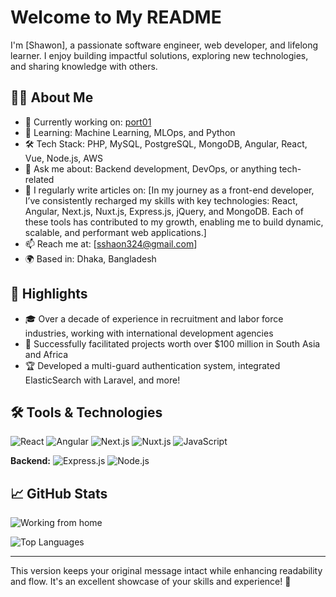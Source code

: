 # Welcome to My README

I'm [Shawon], a passionate software engineer, web developer, and lifelong learner. I enjoy building impactful solutions, exploring new technologies, and sharing knowledge with others.

## 👨‍💻 About Me

- 🔭 Currently working on: [port01](https://github.com/sha-on/port01)
- 🌱 Learning: Machine Learning, MLOps, and Python
- 🛠 Tech Stack: PHP, MySQL, PostgreSQL, MongoDB, Angular, React, Vue, Node.js, AWS
- 💬 Ask me about: Backend development, DevOps, or anything tech-related
- 📝 I regularly write articles on: [In my journey as a front-end developer, I’ve consistently recharged my skills with key technologies: React, Angular, Next.js, Nuxt.js, Express.js, jQuery, and MongoDB. Each of these tools has contributed to my growth, enabling me to build dynamic, scalable, and performant web applications.]
- 📫 Reach me at: [sshaon324@gmail.com]
- 🌍 Based in: Dhaka, Bangladesh

## 🌟 Highlights

- 🎓 Over a decade of experience in recruitment and labor force industries, working with international development agencies
- 🚀 Successfully facilitated projects worth over $100 million in South Asia and Africa
- 🏆 Developed a multi-guard authentication system, integrated ElasticSearch with Laravel, and more!

## 🛠 Tools & Technologies

![React](https://img.shields.io/badge/-React-61DAFB?style=flat&logo=react&logoColor=black)
![Angular](https://img.shields.io/badge/-Angular-DD0031?style=flat&logo=angular&logoColor=white)
![Next.js](https://img.shields.io/badge/-Next.js-000000?style=flat&logo=next.js&logoColor=white)
![Nuxt.js](https://img.shields.io/badge/-Nuxt.js-00C58E?style=flat&logo=nuxt.js&logoColor=white)
![JavaScript](https://img.shields.io/badge/-JavaScript-F7DF1E?style=flat&logo=javascript&logoColor=black)

**Backend:**
![Express.js](https://img.shields.io/badge/-Express.js-000000?style=flat&logo=express&logoColor=white)
![Node.js](https://img.shields.io/badge/-Node.js-339933?style=flat&logo=node.js&logoColor=white)

## 📈 GitHub Stats

![Working from home](https://github-readme-stats.vercel.app/api?username=sha-on&show_icons=true&theme=radical)

![Top Languages](https://github-readme-stats.vercel.app/api/top-langs/?username=sha-on&layout=compact&theme=radical)

---

This version keeps your original message intact while enhancing readability and flow. It's an excellent showcase of your skills and experience! 🌟
